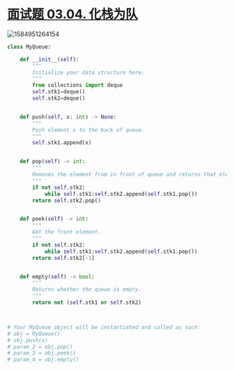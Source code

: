 

# [面试题 03.04. 化栈为队](https://leetcode-cn.com/problems/implement-queue-using-stacks-lcci/)

![1584951264154](C:\Users\75043\AppData\Roaming\Typora\typora-user-images\1584951264154.png)

```python
class MyQueue:

    def __init__(self):
        """
        Initialize your data structure here.
        """
        from collections import deque
        self.stk1=deque()
        self.stk2=deque()


    def push(self, x: int) -> None:
        """
        Push element x to the back of queue.
        """
        self.stk1.append(x)


    def pop(self) -> int:
        """
        Removes the element from in front of queue and returns that element.
        """
        if not self.stk2:
            while self.stk1:self.stk2.append(self.stk1.pop())
        return self.stk2.pop()


    def peek(self) -> int:
        """
        Get the front element.
        """
        if not self.stk2:
            while self.stk1:self.stk2.append(self.stk1.pop())
        return self.stk2[-1]


    def empty(self) -> bool:
        """
        Returns whether the queue is empty.
        """
        return not (self.stk1 or self.stk2)



# Your MyQueue object will be instantiated and called as such:
# obj = MyQueue()
# obj.push(x)
# param_2 = obj.pop()
# param_3 = obj.peek()
# param_4 = obj.empty()
```

